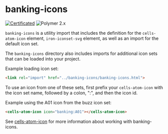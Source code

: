 # banking-icons

[![Certificated](https://img.shields.io/badge/certificated-yes-brightgreen.svg)](http://bbva-files.s3.amazonaws.com/cells/bbva-catalog/index.html) ![Polymer 2.x](https://img.shields.io/badge/Polymer-2.x-green.svg)

`banking-icons` is a utility import that includes the definition for the `cells-atom-icon` element, `iron-iconset-svg` element, as well as an import for the default icon set.

The `banking-icons` directory also includes imports for additional icon sets that can be loaded into your project.

Example loading icon set:

```html
<link rel="import" href="../banking-icons/banking-icons.html">
```

To use an icon from one of these sets, first prefix your `cells-atom-icon` with the icon set name, followed by a colon, ":", and then the icon id.

Example using the A01 icon from the buzz icon set:

```html
<cells-atom-icon icon="banking:A01"></cells-atom-icon>
```

See [cells-atom-icon](#cells-atom-icon) for more information about working with banking-icons.

